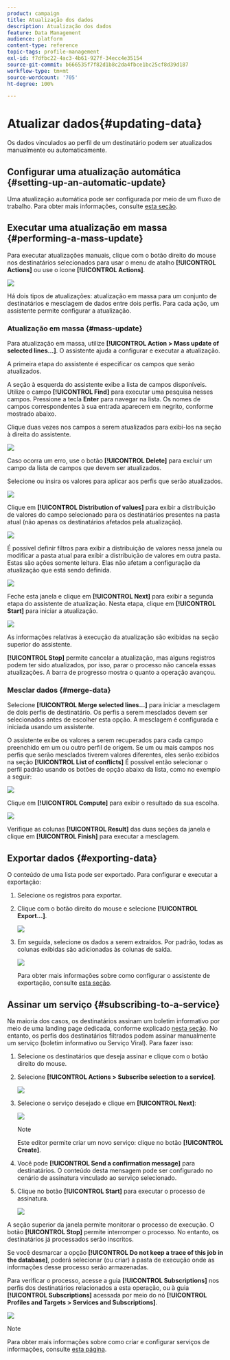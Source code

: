 ```yaml
---
product: campaign
title: Atualização dos dados
description: Atualização dos dados
feature: Data Management
audience: platform
content-type: reference
topic-tags: profile-management
exl-id: f7dfbc22-4ac3-4b61-927f-34ecc4e35154
source-git-commit: b666535f7f82d1b8c2da4fbce1bc25cf8d39d187
workflow-type: tm+mt
source-wordcount: '705'
ht-degree: 100%

---
```


# Atualizar dados{#updating-data}



Os dados vinculados ao perfil de um destinatário podem ser atualizados manualmente ou automaticamente.

## Configurar uma atualização automática {#setting-up-an-automatic-update}

Uma atualização automática pode ser configurada por meio de um fluxo de trabalho. Para obter mais informações, consulte [esta seção](../../workflow/using/update-data.md).

## Executar uma atualização em massa {#performing-a-mass-update}

Para executar atualizações manuais, clique com o botão direito do mouse nos destinatários selecionados para usar o menu de atalho **[!UICONTROL Actions]** ou use o ícone **[!UICONTROL Actions]**.

![](assets/s_ncs_user_action_icon.png)

Há dois tipos de atualizações: atualização em massa para um conjunto de destinatários e mesclagem de dados entre dois perfis. Para cada ação, um assistente permite configurar a atualização.

### Atualização em massa {#mass-update}

Para atualização em massa, utilize **[!UICONTROL Action > Mass update of selected lines...]**. O assistente ajuda a configurar e executar a atualização.

A primeira etapa do assistente é especificar os campos que serão atualizados.

A seção à esquerda do assistente exibe a lista de campos disponíveis. Utilize o campo **[!UICONTROL Find]** para executar uma pesquisa nesses campos. Pressione a tecla **Enter** para navegar na lista. Os nomes de campos correspondentes à sua entrada aparecem em negrito, conforme mostrado abaixo.

Clique duas vezes nos campos a serem atualizados para exibi-los na seção à direita do assistente.

![](assets/s_ncs_user_update_wizard01_1.png)

Caso ocorra um erro, use o botão **[!UICONTROL Delete]** para excluir um campo da lista de campos que devem ser atualizados.

Selecione ou insira os valores para aplicar aos perfis que serão atualizados.

![](assets/s_ncs_user_update_wizard01_12.png)

Clique em **[!UICONTROL Distribution of values]** para exibir a distribuição de valores do campo selecionado para os destinatários presentes na pasta atual (não apenas os destinatários afetados pela atualização).

![](assets/s_ncs_user_update_wizard01_2.png)

É possível definir filtros para exibir a distribuição de valores nessa janela ou modificar a pasta atual para exibir a distribuição de valores em outra pasta. Estas são ações somente leitura. Elas não afetam a configuração da atualização que está sendo definida.

![](assets/s_ncs_user_update_wizard01_3.png)

Feche esta janela e clique em **[!UICONTROL Next]** para exibir a segunda etapa do assistente de atualização. Nesta etapa, clique em **[!UICONTROL Start]** para iniciar a atualização.

![](assets/s_ncs_user_update_wizard01_4.png)

As informações relativas à execução da atualização são exibidas na seção superior do assistente.

**[!UICONTROL Stop]** permite cancelar a atualização, mas alguns registros podem ter sido atualizados, por isso, parar o processo não cancela essas atualizações. A barra de progresso mostra o quanto a operação avançou.

### Mesclar dados {#merge-data}

Selecione **[!UICONTROL Merge selected lines...]** para iniciar a mesclagem de dois perfis de destinatário. Os perfis a serem mesclados devem ser selecionados antes de escolher esta opção. A mesclagem é configurada e iniciada usando um assistente.

O assistente exibe os valores a serem recuperados para cada campo preenchido em um ou outro perfil de origem. Se um ou mais campos nos perfis que serão mesclados tiverem valores diferentes, eles serão exibidos na seção **[!UICONTROL List of conflicts]** É possível então selecionar o perfil padrão usando os botões de opção abaixo da lista, como no exemplo a seguir:

![](assets/s_ncs_user_merge_wizard01_1.png)

Clique em **[!UICONTROL Compute]** para exibir o resultado da sua escolha.

![](assets/s_ncs_user_merge_wizard01_2.png)

Verifique as colunas **[!UICONTROL Result]** das duas seções da janela e clique em **[!UICONTROL Finish]** para executar a mesclagem.

## Exportar dados {#exporting-data}

O conteúdo de uma lista pode ser exportado. Para configurar e executar a exportação:

1. Selecione os registros para exportar.
1. Clique com o botão direito do mouse e selecione **[!UICONTROL Export...]**.

   ![](assets/s_ncs_user_export_list.png)

1. Em seguida, selecione os dados a serem extraídos. Por padrão, todas as colunas exibidas são adicionadas às colunas de saída.

   ![](assets/s_ncs_user_export_list_start.png)

   Para obter mais informações sobre como configurar o assistente de exportação, consulte [esta seção](../../platform/using/executing-export-jobs.md).

## Assinar um serviço {#subscribing-to-a-service}

Na maioria dos casos, os destinatários assinam um boletim informativo por meio de uma landing page dedicada, conforme explicado [nesta seção](../../delivery/using/managing-subscriptions.md). No entanto, os perfis dos destinatários filtrados podem assinar manualmente um serviço (boletim informativo ou Serviço Viral). Para fazer isso:

1. Selecione os destinatários que deseja assinar e clique com o botão direito do mouse.
1. Selecione **[!UICONTROL Actions > Subscribe selection to a service]**.

   ![](assets/s_ncs_user_selection_subscribe_service.png)

1. Selecione o serviço desejado e clique em **[!UICONTROL Next]**:

   ![](assets/s_ncs_user_selection_subscribe_service_2.png)

   >[!NOTE]
   >
   >Este editor permite criar um novo serviço: clique no botão **[!UICONTROL Create]**.

1. Você pode **[!UICONTROL Send a confirmation message]** para destinatários. O conteúdo desta mensagem pode ser configurado no cenário de assinatura vinculado ao serviço selecionado.
1. Clique no botão **[!UICONTROL Start]** para executar o processo de assinatura.

   ![](assets/s_ncs_user_selection_subscribe_service_3.png)

A seção superior da janela permite monitorar o processo de execução. O botão **[!UICONTROL Stop]** permite interromper o processo. No entanto, os destinatários já processados serão inscritos.

Se você desmarcar a opção **[!UICONTROL Do not keep a trace of this job in the database]**, poderá selecionar (ou criar) a pasta de execução onde as informações desse processo serão armazenadas.

Para verificar o processo, acesse a guia **[!UICONTROL Subscriptions]** nos perfis dos destinatários relacionados a esta operação, ou à guia **[!UICONTROL Subscriptions]** acessada por meio do nó **[!UICONTROL Profiles and Targets > Services and Subscriptions]**.

![](assets/s_ncs_user_selection_subscribe_service_4.png)

>[!NOTE]
>
>Para obter mais informações sobre como criar e configurar serviços de informações, consulte [esta página](../../delivery/using/managing-subscriptions.md).
